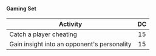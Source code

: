 #### Gaming Set
| Activity                                    |  DC |
|---------------------------------------------|:---:|
| Catch a player cheating                     |  15 |
| Gain insight into an opponent's personality |  15 |